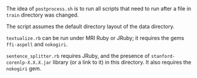 The idea of `postprocess.sh` is to run all scripts that need to run after a file in `train` directory was changed.

The script assumes the default directory layout of the data directory.

`textualize.rb` can be run under MRI Ruby or JRuby; it requires the gems `ffi-aspell` and `nokogiri`.

`sentence_splitter.rb` requires JRuby, and the presence of `stanford-corenlp-X.X.X.jar` library (or a link to it) in this directory.
It also requires the `nokogiri` gem.

